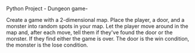 Python Project - 
Dungeon game-

Create a game with a 2-dimensional map. Place the player, a door, and a monster into random spots in your map. Let the player move around in the map and, after each move, tell them if they've found the door or the monster. If they find either the game is over. The door is the win condition, the monster is the lose condition.
